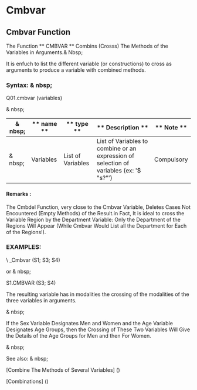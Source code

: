 # Cmbvar

## Cmbvar Function

The Function ** CMBVAR ** Combins (Crosss) The Methods of the Variables in Arguments.& Nbsp;

It is enfuch to list the different variable (or constructions) to cross as arguments to produce a variable with combined methods.

### Syntax: & nbsp;

Q01.cmbvar (variables)

& nbsp;

| & nbsp; | ** name ** | ** type ** | ** Description ** | ** Note ** |
| --- | --- | --- | --- | --- |
| & nbsp; | Variables | List of Variables | List of Variables to combine or an expression of selection of variables (ex: '$ "s?"') | Compulsory |


#### Remarks :

The Cmbdel Function, very close to the Cmbvar Variable, Deletes Cases Not Encountered (Empty Methods) of the Result.in Fact, It is ideal to cross the Variable Region by the Department Variable: Only the Department of the Regions Will Appear (While Cmbvar Would List all the Department for Each of the Regions\!).

### EXAMPLES:

\ _Cmbvar (S1; S3; S4)

or & nbsp;

S1.CMBVAR (S3; S4)

The resulting variable has in modalities the crossing of the modalities of the three variables in arguments.

& nbsp;

If the Sex Variable Designates Men and Women and the Age Variable Designates Age Groups, then the Crossing of These Two Variables Will Give the Details of the Age Groups for Men and then For Women.

& nbsp;

See also: & nbsp;

[Combine The Methods of Several Variables] (<combination themodalites of the days1.md>)

[Combinations] (<combination Thevariables1.md>)